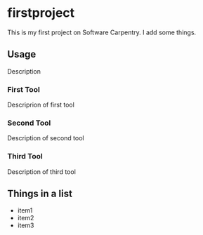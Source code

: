 # firstproject
This is my first project on Software Carpentry. I add some things.

## Usage
Description

###  First Tool
Descriprion of first tool

### Second Tool
Description of second tool

### Third Tool
Description of third tool

## Things in a list
- item1
- item2
- item3
